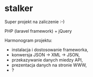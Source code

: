 # stalker
Super projekt na zaliczenie :-)

PHP (laravel framework) + jQuery

Harmonogram projektu:
- instalacja i dostosowanie frameworka,
- konwersja JSON -> XML -> JSON,
- przekazywanie danych miedzy API,
- prezentacja danych na stronie WWW,
- ?
